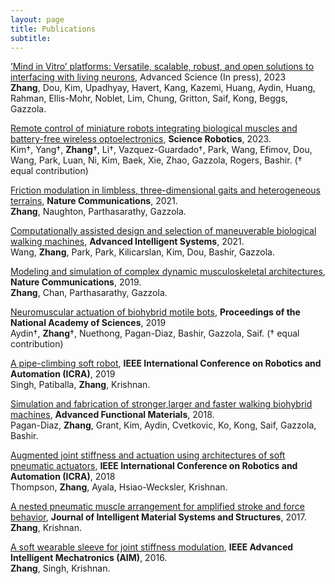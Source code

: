 ```yaml
---
layout: page
title: Publications
subtitle:
---
```


[’Mind in Vitro’ platforms: Versatile, scalable, robust, and open solutions to interfacing with living neurons](https://www.biorxiv.org/content/10.1101/2023.08.21.554033v1.abstract), Advanced Science (In press), 2023
<br />**Zhang**, Dou, Kim, Upadhyay, Havert, Kang, Kazemi, Huang, Aydin, Huang, Rahman, Ellis-Mohr, Noblet, Lim, Chung, Gritton, Saif, Kong, Beggs, Gazzola. 

[Remote control of miniature robots integrating biological muscles and battery-free wireless optoelectronics](https://www.science.org/doi/10.1126/scirobotics.add1053),
**Science Robotics**, 2023. 
<br />Kim†, Yang†, **Zhang**†, Li†, Vazquez-Guardado†, Park, Wang, Efimov, Dou, Wang, Park, Luan, Ni, Kim, Baek, Xie, Zhao,
Gazzola, Rogers, Bashir. († equal contribution)

[Friction modulation in limbless, three-dimensional gaits and heterogeneous terrains](https://www.nature.com/articles/s41467-021-26276-x#Sec12), **Nature Communications**, 2021.
<br />**Zhang**, Naughton, Parthasarathy, Gazzola.

[Computationally assisted design and selection of maneuverable biological walking machines](https://onlinelibrary.wiley.com/doi/abs/10.1002/aisy.202000237), **Advanced Intelligent Systems**, 2021.
<br />Wang, **Zhang**, Park, Park, Kilicarslan, Kim, Dou, Bashir, Gazzola. 

[Modeling and simulation of complex dynamic musculoskeletal architectures](https://www.nature.com/articles/s41467-019-12759-5#Sec18), **Nature Communications**, 2019.
<br />**Zhang**, Chan, Parthasarathy, Gazzola.

[Neuromuscular actuation of biohybrid motile bots](https://www.pnas.org/doi/abs/10.1073/pnas.1907051116), **Proceedings of the National Academy of Sciences**, 2019 
<br />Aydin†, **Zhang**†, Nuethong, Pagan-Diaz, Bashir, Gazzola, Saif. († equal contribution)

[A pipe-climbing soft robot](https://ieeexplore.ieee.org/abstract/document/8793815), **IEEE International Conference on Robotics and Automation (ICRA)**, 2019
<br />Singh, Patiballa, **Zhang**, Krishnan.

[Simulation and fabrication of stronger,larger and faster walking biohybrid machines](https://onlinelibrary.wiley.com/doi/abs/10.1002/adfm.201801145), **Advanced Functional Materials**, 2018.
<br />Pagan-Diaz, **Zhang**, Grant, Kim, Aydin, Cvetkovic, Ko, Kong, Saif, Gazzola, Bashir. 

[Augmented joint stiffness and actuation using architectures of soft pneumatic actuators](https://ieeexplore.ieee.org/abstract/document/8460746), **IEEE International Conference on Robotics and Automation (ICRA)**, 2018
<br />Thompson, **Zhang**, Ayala, Hsiao-Wecksler, Krishnan.

[A nested pneumatic muscle arrangement for amplified stroke and force behavior](https://journals.sagepub.com/doi/abs/10.1177/1045389X17730920), **Journal of Intelligent Material Systems and Structures**, 2017.
<br />**Zhang**, Krishnan. 

[A soft wearable sleeve for joint stiffness modulation](https://ieeexplore.ieee.org/abstract/document/7576777), **IEEE Advanced Intelligent Mechatronics (AIM)**, 2016.
<br />**Zhang**, Singh, Krishnan.  


